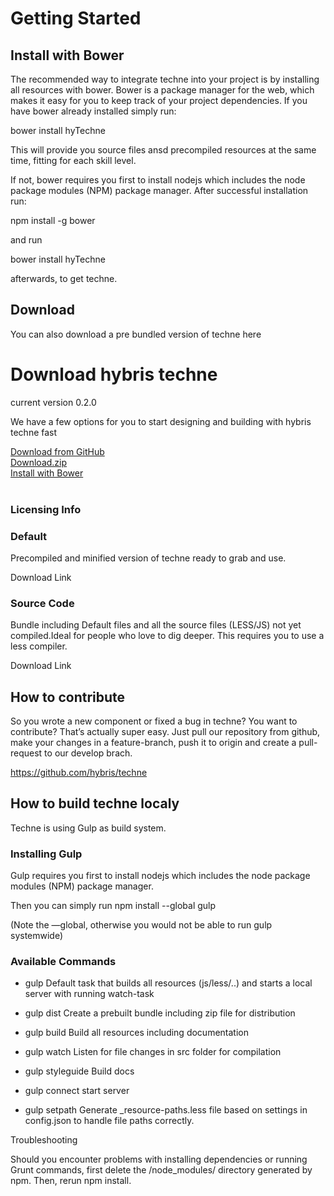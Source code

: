 # Getting Started

## Install with Bower

The recommended way to integrate techne into your project is by installing all resources with bower. Bower is a package manager for the web, which makes it easy for you to keep track of your project dependencies. If you have bower already installed simply run:  

bower install hyTechne

This will provide you source files ansd precompiled resources at the same time, fitting for each skill level. 

If not, bower requires you first to install nodejs which includes the node package modules (NPM) package manager. After successful installation run:

npm install -g bower

and run 

bower install hyTechne 

afterwards, to get techne. 


## Download

You can also download a pre bundled version of techne here
<div class="page-header row text-center">
    <h1 class="text-center">Download hybris techne</h1>
    <p class="text-uppercase">current version 0.2.0</p>
    <p class="">We have a few options for you to start designing and building with hybris techne fast</p>
</div>
<div class="row">
    <div class="col-md-3 col-md-offset-1 hyDwnlBtns"><a class="btn btn-warning" href="https://github.com/hybris/techne">Download from GitHub</a></div>
    <div class="col-md-3 col-md-offset-1 col-lg-offset-1 hyDwnlBtns"><a class="btn btn-warning" href="/public/release-archive">Download.zip</a></div>
    <div class="col-md-3 col-md-offset-1 col-lg-offset-1 hyDwnlBtns"><a class="btn btn-warning" href="https://libraries.io/bower/hyTechne">Install with Bower</a></div>
</div>
<br />
<div class="row">
    <h3>Licensing Info</h3>
</div>



### Default
Precompiled and minified version of techne ready to grab and use. 

Download Link

### Source Code 
Bundle including Default files and all the source files (LESS/JS) not yet compiled.Ideal for people who love to dig deeper. 
This requires you to use a less compiler.

Download Link

## How to contribute 

So you wrote a new component or fixed a bug in techne? You want to contribute? That’s actually super easy. Just pull our repository from github, make your changes in a feature-branch, push it to origin and create a pull-request to our develop brach. 

https://github.com/hybris/techne

## How to build techne localy

Techne is using Gulp as build system. 

### Installing Gulp 
Gulp requires you first to install nodejs which includes the node package modules (NPM) package manager. 

Then you can simply run 
npm install --global gulp

(Note the —global, otherwise you would not be able to run gulp systemwide) 

### Available Commands

- gulp
Default task that builds all resources (js/less/..) and starts a local server with running watch-task

- gulp dist
Create a prebuilt bundle including zip file for distribution

- gulp build
Build all resources including documentation

- gulp watch
Listen for file changes in src folder for compilation

- gulp styleguide
Build docs

- gulp connect
start server

- gulp setpath
Generate _resource-paths.less file based on settings in config.json to handle file paths correctly. 


Troubleshooting

Should you encounter problems with installing dependencies or running Grunt commands, first delete the /node_modules/ directory generated by npm. Then, rerun npm install.
